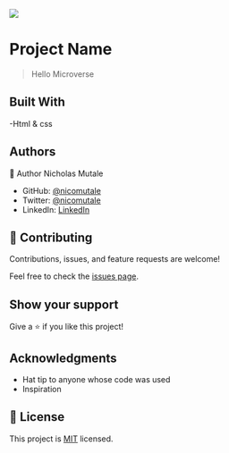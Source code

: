 ![](https://img.shields.io/badge/Microverse-blueviolet)

# Project Name

> Hello Microverse

## Built With

-Html & css

## Authors

👤 Author Nicholas Mutale

- GitHub: [@nicomutale](https://github.com/Mutalenic)
- Twitter: [@nicomutale](https://twitter.com/nicomutale)
- LinkedIn: [LinkedIn](https://www.linkedin.com/in/nicholas-mutale-715714124/)

## 🤝 Contributing

Contributions, issues, and feature requests are welcome!

Feel free to check the [issues page](https://github.com/Mutalenic/Hello-Microverse/issues).

## Show your support

Give a ⭐️ if you like this project!

## Acknowledgments

- Hat tip to anyone whose code was used
- Inspiration


## 📝 License

This project is [MIT](./MIT.md) licensed.
